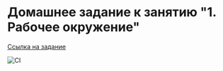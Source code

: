 # Домашнее задание к занятию "1. Рабочее окружение"

[Ссылка на задание](https://github.com/netology-code/ahj-homeworks/tree/video/env)


![CI](https://github.com/proskovey/ahj_1.1/actions/workflows/web.yml/badge.svg)
